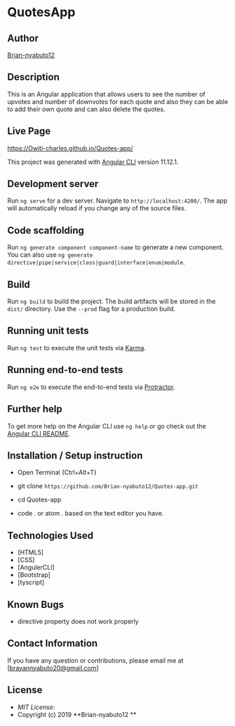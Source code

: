 # QuotesApp

## Author

[Brian-nyabuto12](https://github.com/Brian-nyabuto12)

## Description
This is an Angular application that allows users to see the number of upvotes and number of downvotes for each quote and also they can be able to add their own quote and can also delete the quotes. 

## Live Page 
https://Owiti-charles.github.io/Quotes-app/ 


This project was generated with [Angular CLI](https://github.com/angular/angular-cli) version 11.12.1.

## Development server

Run `ng serve` for a dev server. Navigate to `http://localhost:4200/`. The app will automatically reload if you change any of the source files.

## Code scaffolding

Run `ng generate component component-name` to generate a new component. You can also use `ng generate directive|pipe|service|class|guard|interface|enum|module`.

## Build

Run `ng build` to build the project. The build artifacts will be stored in the `dist/` directory. Use the `--prod` flag for a production build.

## Running unit tests

Run `ng test` to execute the unit tests via [Karma](https://karma-runner.github.io).

## Running end-to-end tests

Run `ng e2e` to execute the end-to-end tests via [Protractor](http://www.protractortest.org/).

## Further help

To get more help on the Angular CLI use `ng help` or go check out the [Angular CLI README](https://github.com/angular/angular-cli/blob/master/README.md).

## Installation / Setup instruction
* Open Terminal {Ctrl+Alt+T}

* git clone ```https://github.com/Brian-nyabuto12/Quotes-app.git```

* cd Quotes-app

* code . or atom . based on the text editor you have.

## Technologies Used

* [HTML5]
* [CSS]
* [AngulerCLI]
* [Bootstrap]
* [tyscript]

## Known Bugs
* directive property does not work properly

## Contact Information 

If you have any question or contributions, please email me at [brayannyabuto20@gmail.com]

## License
* *MIT License:*
* Copyright (c) 2019 **Brian-nyabuto12 **